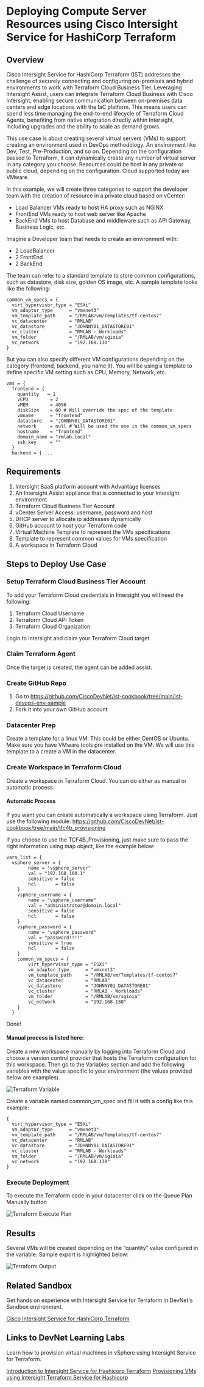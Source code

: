# Deploying Compute Server Resources using Cisco Intersight Service for HashiCorp Terraform

## Overview

Cisco Intersight Service for HashiCorp Terraform (IST) addresses the challenge of securely connecting and configuring on-premises and hybrid environments to work with Terraform Cloud Business Tier. Leveraging Intersight Assist, users can integrate Terraform Cloud Business with Cisco Intersight, enabling secure communication between on-premises data centers and edge locations with the IaC platform. This means users can spend less time managing the end-to-end lifecycle of Terraform Cloud Agents, benefiting from native integration directly within Intersight, including upgrades and the ability to scale as demand grows.

This use case is about creating several virtual servers (VMs) to support creating an environment used in DevOps methodology. An environment like Dev, Test, Pre-Production, and so on. 
Depending on the configuration passed to Terraform, it can dynamically create any number of virtual server in any category you choose. Resources could be host in any private or public cloud, depending on the configuration. 
Cloud supported today are VMware.

In this example, we will create three categories to support the developer team with the creation of resource in a private cloud based on vCenter:
-	Load Balancer VMs ready to host HA proxy such as NGINX
-	FrontEnd VMs ready to host web server like Apache
-	BackEnd VMs to host Database and middleware such as API Gateway, Business Logic, etc.

Imagine a Developer team that needs to create an environment with:
-	2 LoadBalancer
-	2 FrontEnd
-	2 BackEnd 


The team can refer to a standard template to store common configurations, such as datastore, disk size, golden OS image, etc. A sample template looks like the following:
```
common_vm_specs = {
  virt_hypervisor_type = "ESXi"
  vm_adaptor_type      = "vmxnet3"
  vm_template_path     = "/RMLAB/vm/Templates/tf-centos7"
  vc_datacenter        = "RMLAB"
  vc_datastore         = "JOHNNY01_DATASTORE01"
  vc_cluster           = "RMLAB - Workloads"
  vm_folder            = "/RMLAB/vm/sgioia"
  vc_network           = "192.168.130"
}
```
But you can also specify different VM configurations depending on the category (frontend, backend, you name it). You will be using a template to define specific VM setting such as CPU, Memory, Network, etc.

```
vms = {
  frontend = {
    quantity   = 1
    vCPU        = 2
    vMEM        = 4096
    diskSize    = 60 # Will override the spec of the template
    vmname      = "frontend"
    datastore   = "JOHNNY01_DATASTORE01"
    network     = null # Will be used the one in the common_vm_specs
    hostname    = "frontend"
    domain_name = "rmlab.local"
    ssh_key     = ""
  }
  backend = { ...
```

## Requirements

1.	Intersight SaaS platform account with Advantage licenses
2.	An Intersight Assist appliance that is connected to your Intersight environment
3.	Terraform Cloud Business Tier Account
4.	vCenter Server Access: username, password and host
5.	DHCP server to allocate ip addresses dynamically
6.	GitHub account to host your Terraform code
7.	Virtual Machine Template to represent the VMs specifications
8.	Template to represent common values for VMs specification
9.	A workspace in Terraform Cloud 

## Steps to Deploy Use Case

### Setup Terraform Cloud Business Tier Account

To add your Terraform Cloud credentials in Intersight you will need the following:
1. Terraform Cloud Username
2. Terraform Cloud API Token
3. Terraform Cloud Organization

Login to Intersight and claim your Terraform Cloud target.

### Claim Terraform Agent

Once the target is created, the agent can be added assist. 

### Create GitHub Repo

1. Go to https://github.com/CiscoDevNet/ist-cookbook/tree/main/ist-devops-env-sample
2. Fork it into your own GitHub account

### Datacenter Prep

Create a template for a linux VM. This could be either CentOS or Ubuntu. Make sure you have VMware tools pre installed on the VM. We will use this template to a create a VM in the datacenter.

### Create Workspace in Terraform Cloud

Create a workspace in Terraform Cloud. You can do either as manual or automatic process.


#### Automatic Process
If you want you can create automatically a workspace using Terraform. Just use the following module:
https://github.com/CiscoDevNet/ist-cookbook/tree/main/tfc4b_provisioning

If you choose to use the TCF4B_Provisioning, just make sure to pass the right information using map object, like the example below:
```
vars_list = {
  vsphere_server = {
        name = "vsphere_server"
        val = "192.168.100.1"
        sensitive = false
        hcl       = false
    }
    vsphere_username = {
        name = "vsphere_username"
        val = "administrator@domain.local"
        sensitive = false
        hcl       = false
    }
    vsphere_password = {
        name = "vsphere_password"
        val = "password!!!!"
        sensitive = true
        hcl       = false
    }
    common_vm_specs = {
        virt_hypervisor_type = "ESXi"
        vm_adaptor_type      = "vmxnet3"
        vm_template_path     = "/RMLAB/vm/Templates/tf-centos7"
        vc_datacenter        = "RMLAB"
        vc_datastore         = "JOHNNY01_DATASTORE01"
        vc_cluster           = "RMLAB - Workloads"
        vm_folder            = "/RMLAB/vm/sgioia"
        vc_network           = "192.168.130"
    }
  }
```
Done!

#### Manual process is listed here:
Create a new workspace manually by logging into Terraform Cloud and choose a version control provider that hosts the Terraform configuration for this workspace. Then go to the Variables section and add the following variables with the value specific to your environment (the values provided below are examples).

![Terraform Variable](images/tf_workspace_variable.png)

Create a variable named common_vm_spec and fill it with a config like this example:
```
{
  virt_hypervisor_type = "ESXi"
  vm_adaptor_type      = "vmxnet3"
  vm_template_path     = "/RMLAB/vm/Templates/tf-centos7"
  vc_datacenter        = "RMLAB"
  vc_datastore         = "JOHNNY01_DATASTORE01"
  vc_cluster           = "RMLAB - Workloads"
  vm_folder            = "/RMLAB/vm/sgioia"
  vc_network           = "192.168.130"
}
```
### Execute Deployment
To execute the Terraform code in your datacenter click on the Queue Plan Manually button

![Terraform Execute Plan](images/tf_execute_plan.png)

## Results
Several VMs will be created depending on the “quantity” value configured in the variable. Sample export is highlighted below:

![Terraform Output](images/output.png)

## Related Sandbox

Get hands on experience with Intersight Service for Terraform in DevNet's Sandbox environment.

[Cisco Intersight Service for HashiCorp Terraform](https://devnetsandbox.cisco.com/RM/Diagram/Index/055e2dce-fdfd-4d26-a112-72b884ddd7c7?diagramType=Topology)

## Links to DevNet Learning Labs

Learn how to provision virtual machines in vSphere using Intersight Service for Terraform.

[Introduction to Intersight Service for Hashicorp Terraform](https://developer.cisco.com/learning/lab/intersight-01-ist-introduction/step/1)
[Provisioning VMs using Intersight Terraform Service for Hashicorp](https://developer.cisco.com/learning/lab/intersight-02-ist-vm-automation/step/1)